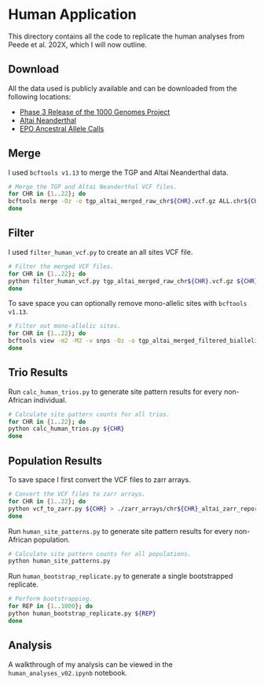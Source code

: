# Human Application

This directory contains all the code to replicate the human analyses from Peede et al. 202X, which I will now outline.

## Download

All the data used is publicly available and can be downloaded from the following locations:

- [Phase 3 Release of the 1000 Genomes Project](http://ftp.1000genomes.ebi.ac.uk/vol1/ftp/release/20130502/)
- [Altai Neanderthal](http://ftp.eva.mpg.de/neandertal/Vindija/VCF/Altai/)
- [EPO Ancestral Allele Calls](http://ftp.ensembl.org/pub/release-74/fasta/ancestral_alleles/)

## Merge

I used `bcftools v1.13` to merge the TGP and Altai Neanderthal data.

```bash
# Merge the TGP and Altai Neanderthal VCF files.
for CHR in {1..22}; do
bcftools merge -Oz -o tgp_altai_merged_raw_chr${CHR}.vcf.gz ALL.chr${CHR}.phase3_shapeit2_mvncall_integrated_v5a.20130502.genotypes.vcf.gz chr${CHR}_mq25_mapab100.vcf.gz
done
```

## Filter

I used `filter_human_vcf.py` to create an all sites VCF file.

```bash
# Filter the merged VCF files.
for CHR in {1..22}; do
python filter_human_vcf.py tgp_altai_merged_raw_chr${CHR}.vcf.gz ${CHR} | bgzip > tgp_altai_merged_filtered_all_sites_chr${CHR}.vcf.gz
done
```

To save space you can optionally remove mono-allelic sites with `bcftools v1.13`.

```bash
# Filter out mono-allelic sites.
for CHR in {1..22}; do
bcftools view -m2 -M2 -v snps -Oz -o tgp_altai_merged_filtered_biallelic_chr${CHR}.vcf.gz tgp_altai_merged_filtered_all_sites_chr${CHR}.vcf.gz
done
```

## Trio Results

Run `calc_human_trios.py` to generate site pattern results for every non-African individual.

```bash
# Calculate site pattern counts for all trios.
for CHR in {1..22}; do
python calc_human_trios.py ${CHR}
done
```

## Population Results

To save space I first convert the VCF files to zarr arrays.

```bash
# Convert the VCF files to zarr arrays.
for CHR in {1..22}; do
python vcf_to_zarr.py ${CHR} > ./zarr_arrays/chr${CHR}_altai_zarr_report.txt
done
```

Run `human_site_patterns.py` to generate site pattern results for every non-African population.

```bash
# Calculate site pattern counts for all populations.
python human_site_patterns.py
```

Run `human_bootstrap_replicate.py` to generate a single bootstrapped replicate.

```bash
# Perform bootstrapping.
for REP in {1..1000}; do
python human_bootstrap_replicate.py ${REP}
done
```

## Analysis

A walkthrough of my analysis can be viewed in the `human_analyses_v02.ipynb` notebook.

